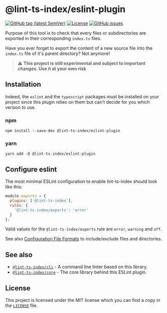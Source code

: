 # @lint-ts-index/eslint-plugin

[![GitHub tag (latest SemVer)](https://img.shields.io/github/v/tag/bbenoist/lint-ts-index?label=Version&logo=git&sort=semver)](https://github.com/bbenoist/lint-ts-index/releases)
[![License](https://img.shields.io/github/license/bbenoist/lint-ts-index?label=License&logo=github)](https://raw.githubusercontent.com/bbenoist/lint-ts-index/master/LICENSE)
[![GitHub issues](https://img.shields.io/github/issues/bbenoist/lint-ts-index?label=Issues&logo=github)](https://github.com/bbenoist/lint-ts-index/issues)

Purpose of this tool is to check that every files or subdirectories are exported in their corresponding `index.ts` files.

Have you ever forget to export the content of a new source file into the `index.ts` file of it's parent directory? Not anymore!

> :warning: **This project is still experimental and subject to important changes.
> Use it at your own risk**

## Installation

Indeed, the `eslint` and the `typescript` packages must be installed on your project since this plugin relies on them but can't decide for you which version to use.

### npm

```text
npm install --save-dev @lint-ts-index/eslint-plugin
```

### yarn

```text
yarn add -D @lint-ts-index/eslint-plugin
```

## Configure eslint

The most minimal ESLint configuration to enable lint-ts-index should look like this:

```js
module.exports = {
  plugins: ['@lint-ts-index'],
  rules: {
    '@lint-ts-index/exports': 'error'
  }
};
```

Valid values for the `@lint-ts-index/exports` rule are `error`, `warning` and `off`.

See also [Configuration File Formats](https://github.com/bbenoist/lint-ts-index/tree/master/doc/config-files.md) to include/exclude files and directories.

## See also

* [`@lint-ts-index/cli`](https://npmjs.com/package/@lint-ts-index/cli) - A command line linter based on this library.
* [`@lint-ts-index/core`](https://npmjs.com/package/@lint-ts-index/core) - The core library behind this ESLint plugin.

## License

This project is licensed under the MIT license which you can find a copy in the [`LICENSE`](https://raw.githubusercontent.com/bbenoist/lint-ts-index/master/LICENSE) file.

